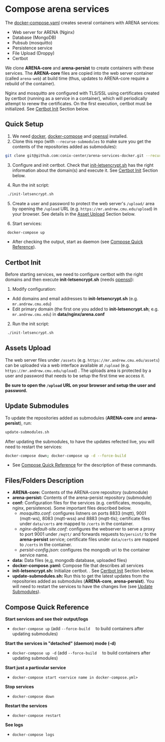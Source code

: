 # Compose arena services

The [docker-compose.yaml](docker-compose.yaml) creates several containers with ARENA services:

* Web server for ARENA (Nginx)
* Database (MongoDB)
* Pubsub (mosquitto)
* Persistence service 
* File Upload (Droppy)
* Certbot

We clone **ARENA-core** and **arena-persist** to create containers with these services. The **ARENA-core** files are copied into the web server container (called ```arena-web```) at build time (thus, updates to ARENA-core require a rebuild of the container). 

Nginx and mosquitto are configured with TLS/SSL using certificates created by certbot (running as a service in a container), which will periodically attempt to renew the certificates. On the first execution, certbot must be initialized. See [Certbot Init](certbot-init) Section below.

## Quick Setup

1. We need [docker](https://docs.docker.com/get-docker/), [docker-compose](https://docs.docker.com/compose/install/) and [openssl](https://www.openssl.org/) installed.
2. Clone this repo (with ```--recurse-submodules``` to make sure you get the contents of the repositories added as submodules): 

```bash
git clone git@github.com:conix-center/arena-services-docker.git --recurse-submodules```
```

3. Configure and init certbot.  Check that [init-letsencrypt.sh](init-letsencrypt.sh) has the right information about the domain(s) and execute it. See [Certbot Init](certbot-init) Section below.

4. Run the init script:

```bash
 ./init-letsencrypt.sh
```

5. Create a user and password to protect the web server's ```/upload/``` area by opening the ```/upload``` URL (e.g. ```https://mr.andrew.cmu.edu/upload```)  in your browser. See details in the [Asset Upload](asset-upload) Section below.

6. Start services:

```bash
 docker-compose up
```

* After checking the output, start as daemon (see [Compose Quick Reference](compose-quick-reference)).

## Certbot Init

Before starting services, we need to configure certbot with the right domains and then execute **init-letsencrypt.sh** (needs [openssl](https://www.openssl.org/)):

1. Modify configuration:

- Add domains and email addresses to **init-letsencrypt.sh**  (e.g. ```mr.andrew.cmu.edu```) 
- Edit primary domain (the first one you added to **init-letsencrypt.sh**; e.g. ```mr.andrew.cmu.edu```) in **data/nginx/arena.conf**

2. Run the init script:

```bash
 ./init-letsencrypt.sh
```

## Assets Upload

The web server files under ```/assets``` (e.g. ```https://mr.andrew.cmu.edu/assets```) can be uploaded via a web interface available at ```/upload```  (e.g. ```https://mr.andrew.cmu.edu/upload```) . The uploads area is protected by a user and password that needs to be setup the first time we access it. 

**Be sure to open the ```/upload``` URL on your browser and setup the user and password.**

## Update Submodules

To update the repositories added as submodules (**ARENA-core** and **arena-persist**), run:

```bash
update-submodules.sh
```

After updating the submodules, to have the updates refected live, you will need to restart the services:

```bash
docker-compose down; docker-compose up -d --force-build
```

*  See [Compose Quick Reference](compose-quick-reference) for the description of these commands.

## Files/Folders Description

* **ARENA-core:**	Contents of the ARENA-core repository (submodule)	
* **arena-persist:**	Contents of the arena-persist repository (submodule)	
* **conf:** Configuration files for the services (e.g. certificates, mosquito, nginx, persistence). Some important files described below.	
  * *mosquitto.conf*: configures listners on ports 8833 (mqtt), 9001 (mqtt-ws), 8083 (mqtt-wss) and 8883 (mqtt-tls); certificate files under ```data/certs``` are mapped to ```/certs``` in the container.
  * *nginx-default-site.conf*: configures the webserver to serve a proxy to port 9001 under ```/mqtt/``` and forwards requests to```/persist/``` to the **arena-persist** service;  certificate files under ```data/certs``` are mapped to ```/certs``` in the container.
  * *persist-config.json*: configures the mongodb uri to the container service name. 
* **data:** Data files (e,g, mongodb database, uploaded files)
* **docker-compose.yaml:** Compose file that describes all services	
* **init-letsencrypt.sh:** Initialize certbot. . See [Certbot Init](certbot-init) Section below.
* **update-submodules.sh:** Run this to get the latest updates from the repositories added as submodules (**ARENA-core**, **arena-persist**). You will need to restart the services to have the changes live (see [Update Submodules](update-sybmodules)).

## Compose Quick Reference

**Start services and see their output/logs**

- ```docker-compose up``` (add ```--force-build  ``` to build containers after updating submodules)

**Start the services in "detached" (daemon) mode (-d)**

- ```docker-compose up -d``` (add ```--force-build  ``` to build containers after updating submodules)

**Start just a particular service**

- ```docker-compose start <service name in docker-compose.yml>```

**Stop services**

- ```docker-compose down```

**Restart the services**

- ```docker-compose restart```

**See logs** 

- ```docker-compose logs```

